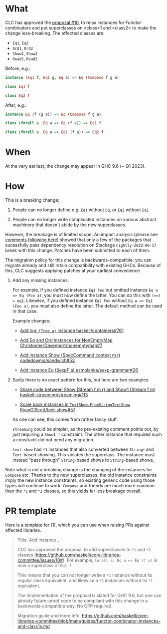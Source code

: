 # What

CLC has approved the [proposal #10](https://github.com/haskell/core-libraries-committee/issues/10), to relax instances for Functor combinators and put superclasses on \<class>1 and \<class2> to make the change less-breaking.
The effected classes are:

- `Eq1`, `Eq2`
- `Ord1`, `Ord2`
- `Show1`, `Show2`
- `Read1`, `Read2`

Before, e.g.:
```haskell
instance (Eq1 f, Eq1 g, Eq a) => Eq (Compose f g a)

class Eq1 f

class Eq2 f
```

After, e.g.:
```haskell
instance Eq (f (g a)) => Eq (Compose f g a)

class (forall a. Eq a => Eq (f a)) => Eq1 f

class (forall a. Eq a => Eq1 (f a)) => Eq2 f
```

# When

At the very earliest, the change may appear in GHC 9.6 (~ Q1 2023).

# How

This is a breaking change:

1. People can no longer define e.g. `Eq1` without `Eq`, or `Eq2` without `Eq1`

2. People can no longer write complicated instances on various abstract machinery that doesn't abide by the new superclasses.

However, the breakage is of limited scope.
An impact analysis (please see [comments following here](https://github.com/haskell/core-libraries-committee/issues/10#issuecomment-1166669613))
showed that only a few of the packages that sucessfully pass dependency resolution on Stackage `nightly-2022-06-17` break with this change.
Patches have been submitted to each of them.

The migration policy for this change is backwards-compatible: you can migrate already and still retain compatibility with existing GHCs.
Because of this, CLC suggests applying patches at your earliest convenience.

1. Add any missing instances.

   For example, if you defined instance `Eq1 Foo` but omitted instance `Eq a => Eq (Foo a)`, you must now define the latter.
   You can do this with `(==) = eq1`.
   Likewise, if you defined instance `Eq2 Foo` without `Eq a => Eq1 (Foo a)`, you must also define the latter.
   The default method can be used in that case.

   Example changes:

   - [Add `Ord (Tree a)` instance haskell/containers#761](https://github.com/haskell/containers/pull/761)

   - [Add Eq and Ord instances for NonEmptyMap ChristopherDavenport/nonemptymap#7](https://github.com/ChristopherDavenport/nonemptymap/pull/7)

   - [Add instance Show (SpecCommand context m t) codedownio/sandwich#53](https://github.com/codedownio/sandwich/pull/53)

   - [Add instance Eq (SexpF a) esmolanka/sexp-grammar#26](https://github.com/esmolanka/sexp-grammar/pull/26)

2. Sadly there is no exact pattern for this, but here are two examples:

   - [Share code between Show (Stream f m r) and Show1 (Stream f m) haskell-streaming/streaming#113](https://github.com/haskell-streaming/streaming/pull/113)

   - [Scale back instances in `TextShow.FromStringTextShow` RyanGlScott/text-show#57](https://github.com/RyanGlScott/text-show/pull/57)

   As one can see, this comes from rather fancy stuff.

   `streaming` could be simpler, as the pre-existing comment points out, by just requiring a `Show1 f` constraint.
   The other instance that required such a constraint did not need any migration.

   `text-show` had `*1` instances that also converted between `String`- and `Text`-based showing.
   This violates the superclass.
   The instance must instead "pass through" `String`-based shows to `String`-based shows.

Note what is *not* a breaking change is the changing of the instances for `Compose` etc.
Thanks to the new superclasses, the old instance constraints imply the new instance constraints, so existing generic code using those types will continue to work.
`Compose` and friends are much more common than the `*1` and `*2` classes, so this yields far less breakage overall.

# PR template

Here is a template for (1), which you can use when raising PRs against affected libraries.

> Title: Add instance _
>
> CLC has approved the proposal to add superclasses to `*1` and `*2`
> classes
> (https://github.com/haskell/core-libraries-committee/issues/10#). For
> example, `forall a. Eq a => Eq (f a)` is now a superclass of `Eq1 f`.
>
> This means that you can not longer write a `*1` instance without its
> regular class equivalent, and likewise a `*2` instances without its `*1`
> equivalent.
>
> The implementation of the proposal is slated for GHC 9.6, but one can
> already future-proof code to be compliant with this change in a
> backwards-compatible way. No CPP required.
>
> Migration guide and more info:
> https://github.com/haskell/core-libraries-committee/blob/main/guides/functor-combinator-instances-and-class1s.md
